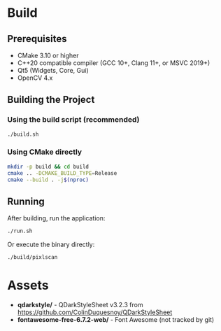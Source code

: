 # Build

## Prerequisites

- CMake 3.10 or higher
- C++20 compatible compiler (GCC 10+, Clang 11+, or MSVC 2019+)
- Qt5 (Widgets, Core, Gui)
- OpenCV 4.x

## Building the Project

### Using the build script (recommended)

```bash
./build.sh
```

### Using CMake directly

```bash
mkdir -p build && cd build
cmake .. -DCMAKE_BUILD_TYPE=Release
cmake --build . -j$(nproc)
```

## Running

After building, run the application:

```bash
./run.sh
```

Or execute the binary directly:

```bash
./build/pixlscan
```

# Assets

- **qdarkstyle/** - QDarkStyleSheet v3.2.3 from https://github.com/ColinDuquesnoy/QDarkStyleSheet
- **fontawesome-free-6.7.2-web/** - Font Awesome (not tracked by git)

